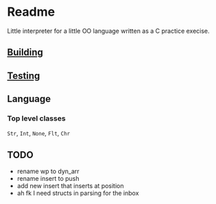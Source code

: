 # Readme

Little interpreter for a little OO language written as a C practice execise.

## [Building](build.bat)

## [Testing](test.bat)

## Language

### Top level classes

`Str`, `Int`, `None`, `Flt`, `Chr`

## TODO

- rename wp to dyn_arr
- rename insert to push
- add new insert that inserts at position
- ah fk I need structs in parsing for the inbox
